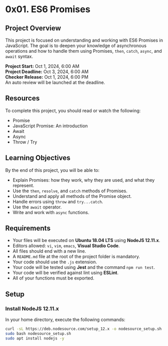 # 0x01. ES6 Promises

## Project Overview
This project is focused on understanding and working with ES6 Promises in JavaScript. The goal is to deepen your knowledge of asynchronous operations and how to handle them using Promises, `then`, `catch`, `async`, and `await` syntax. 

**Project Start:** Oct 1, 2024, 6:00 AM  
**Project Deadline:** Oct 3, 2024, 6:00 AM  
**Checker Release:** Oct 1, 2024, 6:00 PM  
An auto review will be launched at the deadline.

## Resources
To complete this project, you should read or watch the following:

- Promise
- JavaScript Promise: An introduction
- Await
- Async
- Throw / Try

## Learning Objectives
By the end of this project, you will be able to:

- Explain Promises: how they work, why they are used, and what they represent.
- Use the `then`, `resolve`, and `catch` methods of Promises.
- Understand and apply all methods of the Promise object.
- Handle errors using `throw` and `try...catch`.
- Use the `await` operator.
- Write and work with `async` functions.

## Requirements
- Your files will be executed on **Ubuntu 18.04 LTS** using **NodeJS 12.11.x**.
- Editors allowed: `vi`, `vim`, `emacs`, **Visual Studio Code**.
- All files should end with a new line.
- A `README.md` file at the root of the project folder is mandatory.
- Your code should use the `.js` extension.
- Your code will be tested using **Jest** and the command `npm run test`.
- Your code will be verified against lint using **ESLint**.
- All of your functions must be exported.

## Setup

### Install NodeJS 12.11.x
In your home directory, execute the following commands:

```bash
curl -sL https://deb.nodesource.com/setup_12.x -o nodesource_setup.sh
sudo bash nodesource_setup.sh
sudo apt install nodejs -y
